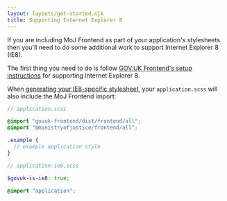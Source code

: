 ```yaml
---
layout: layouts/get-started.njk
title: Supporting Internet Explorer 8
---
```


If you are including MoJ Frontend as part of your application's stylesheets then you'll need to do some additional work to support Internet Explorer 8 (IE8).

The first thing you need to do is follow [GOV.UK Frontend's setup instructions](https://frontend.design-system.service.gov.uk/supporting-ie8/) for supporting Internet Explorer 8.

When [generating your IE8-specific stylesheet](https://frontend.design-system.service.gov.uk/supporting-ie8/#2-generate-an-ie8-specific-stylesheet), your `application.scss` will also include the MoJ Frontend import:

```scss
// application.scss

@import "govuk-frontend/dist/frontend/all";
@import "@ministryofjustice/frontend/all";

.example {
  // example application style
}

// application-ie8.scss

$govuk-is-ie8: true;

@import "application";
```

